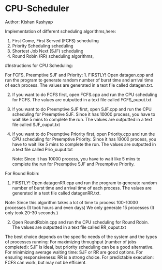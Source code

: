 # CPU-Scheduler
Author: Kishan Kashyap

Implementation of different scheduling algorithms,here:
1. First Come, First Served (FCFS) scheduling
2. Priority Scheduling scheduling
3. Shortest Job Next (SJF) scheduling
4. Round Robin (RR) scheduling algorithms,

#Instructions for CPU Scheduling:

For FCFS, Preemptive SJF and Priority:
    1. FIRSTLY! Open datagen.cpp and run the program to generate random 
	   number of burst time and arrival time of each process.
	   The values are generated in a text file called datagen.txt.
	   
   2. If you want to do FCFS first, open FCFS.cpp and run the 
	   CPU scheduling for FCFS. The values are outputted in a
	   text file called FCFS_ouput.txt
	  
   3. If you want to do Preemptive SJF first, open SJF.cpp 
	   and run the CPU scheduling for Preemptive SJF. 
	   Since it has 10000 process, you have to wait like 5 mins to complete the run.
	   The values are outputted in a text file called SJF_ouput.txt
	
 4. If you want to do Preemptive Priority first, open Priority.cpp 
	   and run the CPU scheduling for Preemptive Priority.
	   Since it has 10000 process, you have to wait like 5 mins to complete the run.
	   The values are outputted in a text file called Prio_ouput.txt
	   
	  Note: Since it has 10000 process, you have to wait like 5 mins to complete the run
		  for Preemptive SJF and Preemptive Priority.
    

For Round Robin:
  1. FIRSTLY! Open datagenRR.cpp and run the program to generate random 
	   number of burst time and arrival time of each process.
	   The values are generated in a text file called datagenRR.txt.
	   
   Note: Since this algorithm takes a lot of time to process 100-10000 processes (It took hours and even days)
	      We only generate 15 processes (It only took 20-30 seconds.)
		  
  2. Open RoundRobin.cpp and run the CPU scheduling for Round Robin. 
	   The values are outputted in a text file called RR_ouput.txt


The best choice depends on the specific needs of the system and the types of processes running:
For maximizing throughput (number of jobs completed): SJF is ideal, but priority scheduling can be a good alternative.
For minimizing average waiting time: SJF or RR are good options.
For ensuring responsiveness: RR is a strong choice.
For predictable execution: FCFS can work, but may not be efficient.




	   



